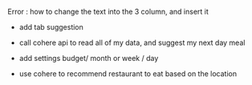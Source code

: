 



Error : 
how to change the text into the 3 column, and insert it 

- add tab suggestion 
- call cohere api to read all of my data, and suggest my next day meal 

- add settings budget/ month or week / day 

- use cohere to recommend restaurant to eat based on the location 